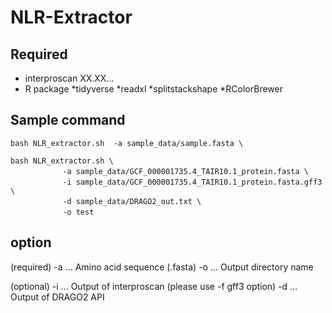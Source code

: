 # NLR-Extractor
## Required

* interproscan XX.XX...
* R package
	*tidyverse
	*readxl
	*splitstackshape
	*RColorBrewer

## Sample command

```
bash NLR_extractor.sh  -a sample_data/sample.fasta \
```

```
bash NLR_extractor.sh \ 
　　　　　　　-a sample_data/GCF_000001735.4_TAIR10.1_protein.fasta \
　　　　　　　-i sample_data/GCF_000001735.4_TAIR10.1_protein.fasta.gff3 \
　　　　　　　-d sample_data/DRAGO2_out.txt \
　　　　　　　-o test
```

## option
(required)
-a ... Amino acid sequence (.fasta)
-o ... Output directory name

(optional)
-i ... Output of interproscan (please use -f gff3 option)
-d ... Output of DRAGO2 API
